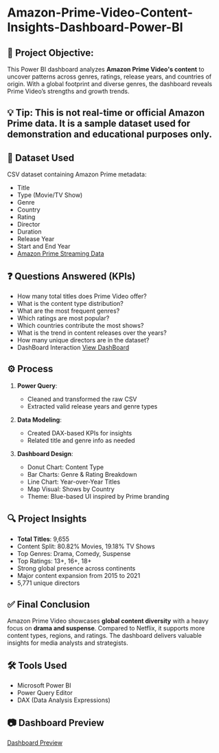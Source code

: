 # Amazon-Prime-Video-Content-Insights-Dashboard-Power-BI

## 📌 Project Objective:
This Power BI dashboard analyzes **Amazon Prime Video's content** to uncover patterns across genres, ratings, release years, and countries of origin. With a global footprint and diverse genres, the dashboard reveals Prime Video’s strengths and growth trends.

## 💡 **Tip:** This is not real-time or official Amazon Prime data. It is a **sample dataset** used for demonstration and educational purposes only.

## 📂 Dataset Used

CSV dataset containing Amazon Prime metadata:
- Title
- Type (Movie/TV Show)
- Genre
- Country
- Rating
- Director
- Duration
- Release Year
- Start and End Year
- <a href="https://github.com/ParagSakat-eng/Amazon-Prime-Video-Content-Insights-Dashboard-Power-BI/blob/main/amazon_prime_titles.csv"> Amazon Prime Streaming Data </a>

## ❓ Questions Answered (KPIs)

- How many total titles does Prime Video offer?
- What is the content type distribution?
- What are the most frequent genres?
- Which ratings are most popular?
- Which countries contribute the most shows?
- What is the trend in content releases over the years?
- How many unique directors are in the dataset?
- DashBoard Interaction <a href="https://github.com/ParagSakat-eng/Amazon-Prime-Video-Content-Insights-Dashboard-Power-BI/blob/main/Amazon%20Prime%20DashBoard.pdf"> View DashBoard </a>

## ⚙️ Process

1. **Power Query**:
   - Cleaned and transformed the raw CSV
   - Extracted valid release years and genre types

2. **Data Modeling**:
   - Created DAX-based KPIs for insights
   - Related title and genre info as needed

3. **Dashboard Design**:
   - Donut Chart: Content Type
   - Bar Charts: Genre & Rating Breakdown
   - Line Chart: Year-over-Year Titles
   - Map Visual: Shows by Country
   - Theme: Blue-based UI inspired by Prime branding
   
## 🔍 Project Insights

- **Total Titles**: 9,655
- Content Split: 80.82% Movies, 19.18% TV Shows
- Top Genres: Drama, Comedy, Suspense
- Top Ratings: 13+, 16+, 18+
- Strong global presence across continents
- Major content expansion from 2015 to 2021
- 5,771 unique directors

## ✅ Final Conclusion

Amazon Prime Video showcases **global content diversity** with a heavy focus on **drama and suspense**. Compared to Netflix, it supports more content types, regions, and ratings. The dashboard delivers valuable insights for media analysts and strategists.


## 🛠️ Tools Used
- Microsoft Power BI
- Power Query Editor
- DAX (Data Analysis Expressions)

## 📷 Dashboard Preview

<a href="https://github.com/ParagSakat-eng/Amazon-Prime-Video-Content-Insights-Dashboard-Power-BI/blob/main/Amazon%20DashBoard%20SS.PN"> Dashboard Preview </a>

